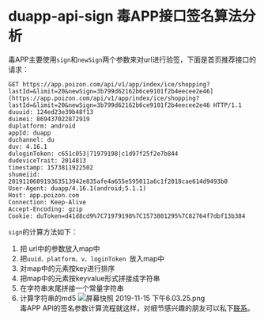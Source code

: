 # duapp-api-sign 毒APP接口签名算法分析
毒APP主要使用`sign`和`newSign`两个参数来对url进行验签，下面是首页推荐接口的请求：
```
GET https://app.poizon.com/api/v1/app/index/ice/shopping?lastId=&limit=20&newSign=3b799d62162b6ce9101f2b4eecee2e46](https://app.poizon.com/api/v1/app/index/ice/shopping?lastId=&limit=20&newSign=3b799d62162b6ce9101f2b4eecee2e46 HTTP/1.1
duuuid: 124ed23e39b48f13
duimei: 869437022872919
duplatform: android
appId: duapp
duchannel: du
duv: 4.16.1
duloginToken: c651c053|71979198|c1d97f25f2e7b844
dudeviceTrait: 2014813
timestamp: 1573811922502
shumeiid: 201911060919363513942e835afe4a655e595011a6c1f2018cae614d9493b0
User-Agent: duapp/4.16.1(android;5.1.1)
Host: app.poizon.com
Connection: Keep-Alive
Accept-Encoding: gzip
Cookie: duToken=d41d8cd9%7C71979198%7C1573801295%7C82764f7dbf13b384
```
`sign`的计算方法如下：  
1. 把 url中的参数放入map中
2. 把`uuid、platform、v、loginToken `放入map中
3. 对map中的元素按key进行排序
4. 把map中的元素按keyvalue形式拼接成字符串
5. 在字符串末尾拼接一个常量字符串
6. 计算字符串的md5
![屏幕快照 2019-11-15 下午6.03.25.png](https://imgconvert.csdnimg.cn/aHR0cHM6Ly91cGxvYWQtaW1hZ2VzLmppYW5zaHUuaW8vdXBsb2FkX2ltYWdlcy8xNDc3NDk5Mi1kODg4ZDJjZGU5MjkyOTJiLnBuZw?x-oss-process=image/format,png)  
毒APP API的签名参数计算流程就这样，对细节感兴趣的朋友可以私下[联系](http://47.105.95.219)。
